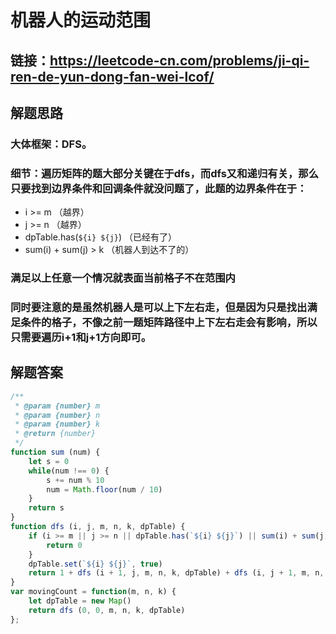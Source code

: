 # 机器人的运动范围


## 链接：https://leetcode-cn.com/problems/ji-qi-ren-de-yun-dong-fan-wei-lcof/
## 解题思路
### 大体框架：DFS。
### 细节：遍历矩阵的题大部分关键在于dfs，而dfs又和递归有关，那么只要找到边界条件和回调条件就没问题了，此题的边界条件在于：
- i >= m （越界）
- j >= n （越界）
- dpTable.has(`${i} ${j}`) （已经有了）
- sum(i) + sum(j) > k （机器人到达不了的）
### 满足以上任意一个情况就表面当前格子不在范围内
### 同时要注意的是虽然机器人是可以上下左右走，但是因为只是找出满足条件的格子，不像之前一题矩阵路径中上下左右走会有影响，所以只需要遍历i+1和j+1方向即可。

## 解题答案
```javascript
/**
 * @param {number} m
 * @param {number} n
 * @param {number} k
 * @return {number}
 */
function sum (num) {
    let s = 0
    while(num !== 0) {
        s += num % 10
        num = Math.floor(num / 10)
    }
    return s
}
function dfs (i, j, m, n, k, dpTable) {
    if (i >= m || j >= n || dpTable.has(`${i} ${j}`) || sum(i) + sum(j) > k) {
        return 0
    }
    dpTable.set(`${i} ${j}`, true)
    return 1 + dfs (i + 1, j, m, n, k, dpTable) + dfs (i, j + 1, m, n, k, dpTable)
}
var movingCount = function(m, n, k) {
    let dpTable = new Map()
    return dfs (0, 0, m, n, k, dpTable)
};
```